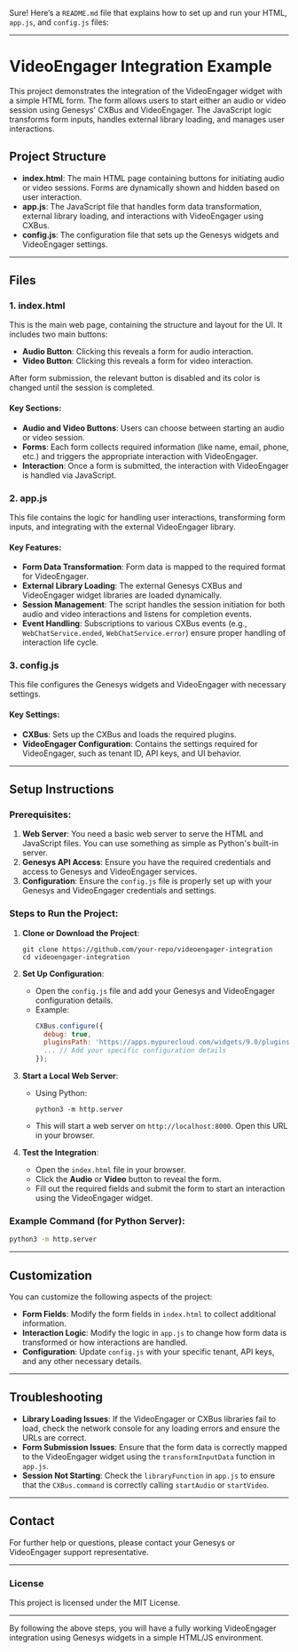 Sure! Here’s a `README.md` file that explains how to set up and run your HTML, `app.js`, and `config.js` files:

---

# VideoEngager Integration Example

This project demonstrates the integration of the VideoEngager widget with a simple HTML form. The form allows users to start either an audio or video session using Genesys' CXBus and VideoEngager. The JavaScript logic transforms form inputs, handles external library loading, and manages user interactions.

## Project Structure

- **index.html**: The main HTML page containing buttons for initiating audio or video sessions. Forms are dynamically shown and hidden based on user interaction.
- **app.js**: The JavaScript file that handles form data transformation, external library loading, and interactions with VideoEngager using CXBus.
- **config.js**: The configuration file that sets up the Genesys widgets and VideoEngager settings.

---

## Files

### 1. **index.html**
This is the main web page, containing the structure and layout for the UI. It includes two main buttons: 
- **Audio Button**: Clicking this reveals a form for audio interaction.
- **Video Button**: Clicking this reveals a form for video interaction.

After form submission, the relevant button is disabled and its color is changed until the session is completed.

#### Key Sections:
- **Audio and Video Buttons**: Users can choose between starting an audio or video session.
- **Forms**: Each form collects required information (like name, email, phone, etc.) and triggers the appropriate interaction with VideoEngager.
- **Interaction**: Once a form is submitted, the interaction with VideoEngager is handled via JavaScript.

### 2. **app.js**
This file contains the logic for handling user interactions, transforming form inputs, and integrating with the external VideoEngager library.

#### Key Features:
- **Form Data Transformation**: Form data is mapped to the required format for VideoEngager.
- **External Library Loading**: The external Genesys CXBus and VideoEngager widget libraries are loaded dynamically.
- **Session Management**: The script handles the session initiation for both audio and video interactions and listens for completion events.
- **Event Handling**: Subscriptions to various CXBus events (e.g., `WebChatService.ended`, `WebChatService.error`) ensure proper handling of interaction life cycle.

### 3. **config.js**
This file configures the Genesys widgets and VideoEngager with necessary settings.

#### Key Settings:
- **CXBus**: Sets up the CXBus and loads the required plugins.
- **VideoEngager Configuration**: Contains the settings required for VideoEngager, such as tenant ID, API keys, and UI behavior.

---

## Setup Instructions

### Prerequisites:
1. **Web Server**: You need a basic web server to serve the HTML and JavaScript files. You can use something as simple as Python's built-in server.
2. **Genesys API Access**: Ensure you have the required credentials and access to Genesys and VideoEngager services.
3. **Configuration**: Ensure the `config.js` file is properly set up with your Genesys and VideoEngager credentials and settings.

### Steps to Run the Project:

1. **Clone or Download the Project**:
   ```
   git clone https://github.com/your-repo/videoengager-integration
   cd videoengager-integration
   ```

2. **Set Up Configuration**:
   - Open the `config.js` file and add your Genesys and VideoEngager configuration details.
   - Example:
     ```javascript
     CXBus.configure({
       debug: true,
       pluginsPath: 'https://apps.mypurecloud.com/widgets/9.0/plugins/',
       ... // Add your specific configuration details
     });
     ```

3. **Start a Local Web Server**:
   - Using Python:
     ```
     python3 -m http.server
     ```
   - This will start a web server on `http://localhost:8000`. Open this URL in your browser.

4. **Test the Integration**:
   - Open the `index.html` file in your browser.
   - Click the **Audio** or **Video** button to reveal the form.
   - Fill out the required fields and submit the form to start an interaction using the VideoEngager widget.

### Example Command (for Python Server):
```bash
python3 -m http.server
```

---

## Customization

You can customize the following aspects of the project:

- **Form Fields**: Modify the form fields in `index.html` to collect additional information.
- **Interaction Logic**: Modify the logic in `app.js` to change how form data is transformed or how interactions are handled.
- **Configuration**: Update `config.js` with your specific tenant, API keys, and any other necessary details.

---

## Troubleshooting

- **Library Loading Issues**: If the VideoEngager or CXBus libraries fail to load, check the network console for any loading errors and ensure the URLs are correct.
- **Form Submission Issues**: Ensure that the form data is correctly mapped to the VideoEngager widget using the `transformInputData` function in `app.js`.
- **Session Not Starting**: Check the `libraryFunction` in `app.js` to ensure that the `CXBus.command` is correctly calling `startAudio` or `startVideo`.

---

## Contact

For further help or questions, please contact your Genesys or VideoEngager support representative.

---

### License

This project is licensed under the MIT License.

---

By following the above steps, you will have a fully working VideoEngager integration using Genesys widgets in a simple HTML/JS environment.

